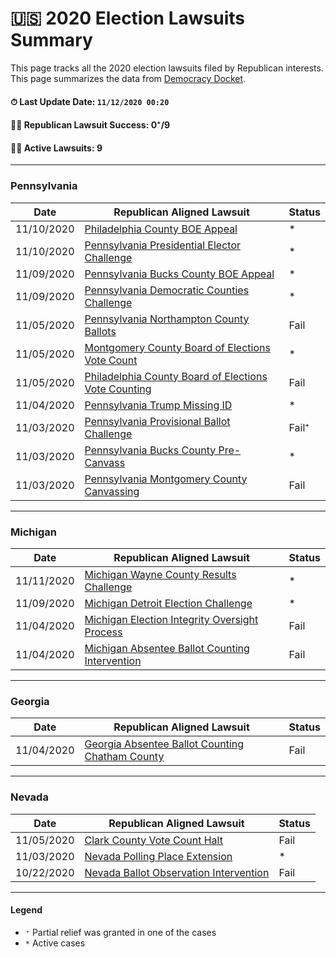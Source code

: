 # 🇺🇸 2020 Election Lawsuits Summary


This page tracks all the 2020 election lawsuits filed by Republican interests. This page summarizes the data from [Democracy Docket](https://www.democracydocket.com/).

#### ⏱ Last Update Date: `11/12/2020 00:20`

#### 👩‍💼 Republican Lawsuit Success: 0⁺/9
#### 👩‍💻 Active Lawsuits: 9



---

###  Pennsylvania

| Date       | Republican Aligned Lawsuit                                                                                                                | Status          |
| -          | -                                                                                                                                         | -               |
| 11/10/2020 | [Philadelphia County BOE Appeal](https://www.democracydocket.com/cases/philadelphia-county-boe-appeal/)                                   | *               |
| 11/10/2020 | [Pennsylvania Presidential Elector Challenge](https://www.democracydocket.com/cases/pennsylvania-presidential-elector-challenge/)         | *               |
| 11/09/2020 | [Pennsylvania Bucks County BOE Appeal](https://www.democracydocket.com/cases/pennsylvania-bucks-county-boe-appeal/)                       | *               |
| 11/09/2020 | [Pennsylvania Democratic Counties Challenge](https://www.democracydocket.com/cases/pennsylvania-democratic-counties-challenge/)           | *               |
| 11/05/2020 | [Pennsylvania Northampton County Ballots](https://www.democracydocket.com/cases/pennsylvania-northampton-county-ballots/)                 | Fail            |
| 11/05/2020 | [Montgomery County Board of Elections Vote Count](https://www.democracydocket.com/cases/montgomery-county-board-of-elections-vote-count/) | *               |
| 11/05/2020 | [Philadelphia County Board of Elections Vote Counting](https://www.democracydocket.com/cases/philadelphia-county-boe-count/)              | Fail            |
| 11/04/2020 | [Pennsylvania Trump Missing ID](https://www.democracydocket.com/cases/pennsylvania-trump-missing-id/)                                     | *               |
| 11/03/2020 | [Pennsylvania Provisional Ballot Challenge](https://www.democracydocket.com/cases/pennsylvania-provisional-ballot-challenge/)             |  Fail⁺ |
| 11/03/2020 | [Pennsylvania Bucks County Pre-Canvass](https://www.democracydocket.com/cases/pennsylvania-bucks-county-pre-canvass/)                     | *               |
| 11/03/2020 | [Pennsylvania Montgomery County Canvassing](https://www.democracydocket.com/cases/pennsylvania-montgomery-county-canvassing/)             | Fail            |

---

### Michigan

| Date       | Republican Aligned Lawsuit                                                                                                            | Status |
| -          | -                                                                                                                                     | -      |
| 11/11/2020 | [Michigan Wayne County Results Challenge](https://www.democracydocket.com/cases/michigan-wayne-county-results-challenge/)             | *      |
| 11/09/2020 | [Michigan Detroit Election Challenge](https://www.democracydocket.com/cases/michigan-detroit-election-challenge/)                     | *      |
| 11/04/2020 | [Michigan Election Integrity Oversight Process](https://www.democracydocket.com/cases/michigan-election-integrity-oversight-process/) | Fail   |
| 11/04/2020 | [Michigan Absentee Ballot Counting Intervention](https://www.democracydocket.com/cases/michigan-absentee-counting-intervention/)      | Fail   |
---

### Georgia

| Date       | Republican Aligned Lawsuit                                                                                                                | Status |
| -          | -                                                                                                                                         | -      |
| 11/04/2020 | [Georgia Absentee Ballot Counting Chatham County](https://www.democracydocket.com/cases/georgia-absentee-ballot-counting-chatham-county/) | Fail   |
---

### Nevada

| Date       | Republican Aligned Lawsuit                                                                                              | Status |
| -          | -                                                                                                                       | -      |
| 11/05/2020 | [Clark County Vote Count Halt](https://www.democracydocket.com/cases/clark-county-vote-count-halt/)                     | Fail   |
| 11/03/2020 | [Nevada Polling Place Extension](https://www.democracydocket.com/cases/nevada-polling-place-extension/)                 | *      |
| 10/22/2020 | [Nevada Ballot Observation Intervention](https://www.democracydocket.com/cases/nevada-ballot-observation-intervention/) | Fail   |


----

#### Legend

 - `⁺` Partial relief was granted in one of the cases
 - `*` Active cases
